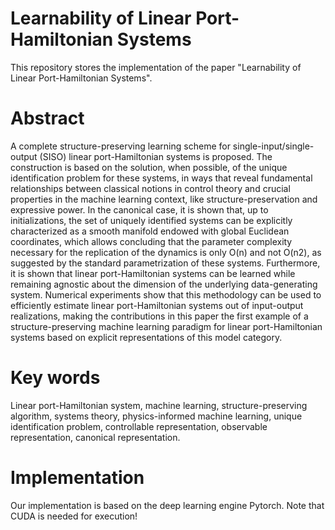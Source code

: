 # Learnability of Linear Port-Hamiltonian Systems
This repository stores the implementation of the paper "Learnability of Linear Port-Hamiltonian Systems". 

# Abstract
A complete structure-preserving learning scheme for single-input/single-output (SISO) linear port-Hamiltonian systems is proposed. The construction is based on the solution, when possible, of the unique identification problem for these systems, in ways that reveal fundamental relationships between classical notions in control theory and crucial properties in the machine learning context, like structure-preservation and expressive power. In the canonical case, it is shown that, up to initializations, the set of uniquely identified systems can be explicitly characterized as a smooth manifold endowed with global Euclidean coordinates, which allows concluding that the parameter complexity necessary for the replication of the dynamics is only O(n) and not O(n2), as suggested by the standard parametrization of these systems. Furthermore, it is shown that linear port-Hamiltonian systems can be learned while remaining agnostic about the dimension of the underlying data-generating system. Numerical experiments show that this methodology can be used to efficiently estimate linear port-Hamiltonian systems out of input-output realizations, making the contributions in this paper the first example of a structure-preserving machine learning paradigm for linear port-Hamiltonian systems based on explicit representations of this model category.

# Key words
Linear port-Hamiltonian system, machine learning, structure-preserving algorithm, systems theory, physics-informed machine learning, unique identification problem, controllable representation, observable representation, canonical representation.

# Implementation
Our implementation is based on the deep learning engine Pytorch. Note that CUDA is needed for execution!
